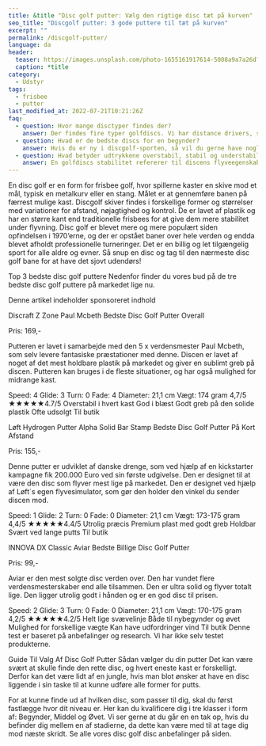 ```yaml
---
title: &title "Disc golf putter: Vælg den rigtige disc tæt på kurven"
seo_title: "Discgolf putter: 3 gode puttere til tæt på kurven"
excerpt: ""
permalink: /discgolf-putter/
language: da
header:
  teaser: https://images.unsplash.com/photo-1655161917614-5088a9a7a26d?ixlib=rb-4.0.3&ixid=MnwxMjA3fDB8MHxwaG90by1wYWdlfHx8fGVufDB8fHx8&auto=format&fit=crop&h=300&w=400&q=10
  caption: *title
category:
  - Udstyr
tags:
  - frisbee
  - putter
last_modified_at: 2022-07-21T10:21:26Z
faq:
  - question: Hvor mange disctyper findes der?
    answer: Der findes fire typer golfdiscs. Vi har distance drivers, som bruges til lange kast. Fairway drivers bruges til de mellem-lange drives). Midrange discs bruges til kortere drives og de lidt længere indspil. Putt og approach discs bruges til korte indspil og putts.
  - question: Hvad er de bedste discs for en begynder?
    answer: Hvis du er ny i discgolf-sporten, så vil du gerne have nogle golfdiscs, som er lette at kaste med. Du bør vælge en relativt let disc på 165-180 gram, som er understabil (dvs. har et lavt _turn_-tal). Mange forhandlere tilbyder begyndersæt, som er velegnet til nybegyndere at kaste med.
  - question: Hvad betyder udtrykkene overstabil, stabil og understabil?
    answer: En golfdiscs stabilitet refererer til discens flyveegenskaber. Hvis du laver et højrehåndet baghåndskast med høj hastighed, så vil en understabil disc have en tendens til at dreje lidt mod højre i starten. En stabil disc vil flyve mere lige ud. En overstabil disc vil trække mod venstre i starten både ved høj og lav udgangshastighed. Det har særligt betydning for discens svæveegenskaber, da de fleste discs vil fade lidt mod venstre til sidst.
---
```



En disc golf er en form for frisbee golf, hvor spillerne kaster en skive mod et mål, typisk en metalkurv eller en stang. Målet er at gennemføre banen på færrest mulige kast. Discgolf skiver findes i forskellige former og størrelser med variationer for afstand, nøjagtighed og kontrol. De er lavet af plastik og har en større kant end traditionelle frisbees for at give dem mere stabilitet under flyvning. Disc golf er blevet mere og mere populært siden opfindelsen i 1970’erne, og der er opstået baner over hele verden og endda blevet afholdt professionelle turneringer. Det er en billig og let tilgængelig sport for alle aldre og evner. Så snup en disc og tag til den nærmeste disc golf bane for at have det sjovt udendørs!

Top 3 bedste disc golf puttere
Nedenfor finder du vores bud på de tre bedste disc golf puttere på markedet lige nu. 

Denne artikel indeholder sponsoreret indhold


Discraft Z Zone Paul Mcbeth
Bedste Disc Golf Putter Overall

Pris: 169,-

Putteren er lavet i samarbejde med den 5 x verdensmester Paul Mcbeth, som selv levere fantasiske præstationer med denne. Discen er lavet af noget af det mest holdbare plastik på markedet og giver en sublimt greb på discen. Putteren kan bruges i de fleste situationer, og har også mulighed for midrange kast.

Speed: 4
Glide: 3
Turn: 0
Fade: 4
Diameter: 21,1 cm
Vægt: 174 gram
4,7/5
★★★★★4.7/5
Overstabil i hvert kast
God i blæst
Godt greb på den solide plastik
Ofte udsolgt
Til butik

Løft Hydrogen Putter Alpha Solid Bar Stamp
Bedste Disc Golf Putter På Kort Afstand

Pris: 155,-

Denne putter er udviklet af danske drenge, som ved hjælp af en kickstarter kampagne fik 200.000 Euro ved sin første udgivelse. Den er designet til at være den disc som flyver mest lige på markedet. Den er designet ved hjælp af Løft´s egen flyvesimulator, som gør den holder den vinkel du sender discen mod.

Speed: 1
Glide: 2
Turn: 0
Fade: 0
Diameter: 21,1 cm
Vægt: 173-175 gram
4,4/5
★★★★★4.4/5
Utrolig præcis
Premium plast med godt greb
Holdbar
Svært ved lange putts
Til butik

INNOVA DX Classic Aviar
Bedste Billige Disc Golf Putter

Pris: 99,-

Aviar er den mest solgte disc verden over. Den har vundet flere verdensmesterskaber end alle tilsammen. Den er ultra solid og flyver totalt lige. Den ligger utrolig godt i hånden og er en god disc til prisen.

Speed: 2
Glide: 3
Turn: 0
Fade: 0
Diameter: 21,1 cm
Vægt: 170-175 gram
4,2/5
★★★★★4.2/5
Helt lige svævelinje
Både til nybegynder og øvet
Mulighed for forskellige vægte
Kan have udfordringer vind
Til butik
Denne test er baseret på anbefalinger og research. Vi har ikke selv testet produkterne.

Guide Til Valg Af Disc Golf Putter
Sådan vælger du din putter
Det kan være svært at skulle finde den rette disc, og hvert eneste kast er forskelligt. Derfor kan det være lidt af en jungle, hvis man blot ønsker at have en disc liggende i sin taske til at kunne udføre alle former for putts.

For at kunne finde ud af hvilken disc, som passer til dig, skal du først fastlægge hvor dit niveau er. Her kan du kvalificere dig i tre klasser i form af: Begynder, Middel og Øvet. Vi ser gerne at du går en en tak op, hvis du befinder dig mellem en af stadierne, da dette kan være med til at tage dig mod næste skridt. Se alle vores disc golf disc anbefalinger på siden.